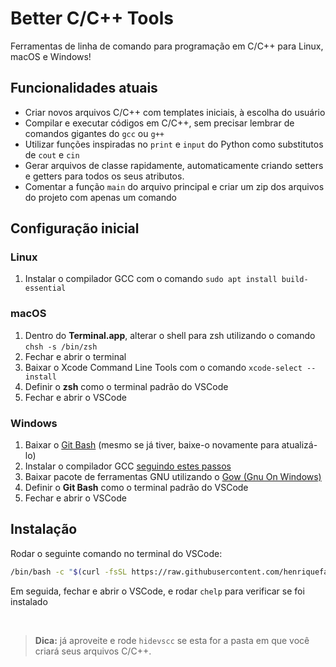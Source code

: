 # Better C/C++ Tools 

Ferramentas de linha de comando para programação em C/C++ para Linux, macOS e Windows!

## Funcionalidades atuais

- Criar novos arquivos C/C++ com templates iniciais, à escolha do usuário
- Compilar e executar códigos em C/C++, sem precisar lembrar de comandos gigantes do `gcc` ou `g++`
- Utilizar funções inspiradas no `print` e `input` do Python como substitutos de `cout` e `cin`
- Gerar arquivos de classe rapidamente, automaticamente criando setters e getters para todos os seus atributos.
- Comentar a função `main` do arquivo principal e criar um zip dos arquivos do projeto com apenas um comando

## Configuração inicial

### Linux

1. Instalar o compilador GCC com o comando `sudo apt install build-essential`

### macOS

1. Dentro do **Terminal.app**, alterar o shell para zsh utilizando o comando `chsh -s /bin/zsh`
2. Fechar e abrir o terminal
3. Baixar o Xcode Command Line Tools com o comando `xcode-select --install`
4. Definir o **zsh** como o terminal padrão do VSCode
5. Fechar e abrir o VSCode

### Windows

1. Baixar o [Git Bash](https://git-scm.com/download/win) (mesmo se já tiver, baixe-o novamente para atualizá-lo)
2. Instalar o compilador GCC [seguindo estes passos](https://dev.to/gamegods3/how-to-install-gcc-in-windows-10-the-easier-way-422j)
3. Baixar pacote de ferramentas GNU utilizando o [Gow (Gnu On Windows)](https://github.com/bmatzelle/gow/releases/download/v0.8.0/Gow-0.8.0.exe)
4. Definir o **Git Bash** como o terminal padrão do VSCode
5. Fechar e abrir o VSCode

## Instalação

Rodar o seguinte comando no terminal do VSCode:
```bash
/bin/bash -c "$(curl -fsSL https://raw.githubusercontent.com/henriquefalconer/better-c-cpp-tools/main/install.sh)"
```
Em seguida, fechar e abrir o VSCode, e rodar `chelp` para verificar se foi instalado

<br/>

> **Dica:** já aproveite e rode `hidevscc` se esta for a pasta em que você criará seus arquivos C/C++.
